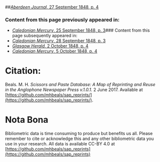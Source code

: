 ##[*Aberdeen Journal*, 27 September 1848, p. 4](https://mhbeals.github.io/sap_html/Aberdeen-Journal/Aberdeen-Journal-27-September-1848-p-4)

### Content from this page previously appeared in:
+ [*Caledonian Mercury*, 25 September 1848, p. 3](https://mhbeals.github.io/sap_html/Caledonian-Mercury/Caledonian-Mercury-25-September-1848-p-3)### Content from this page subsequently appeared in:
+ [*Caledonian Mercury*, 28 September 1848, p. 3](https://mhbeals.github.io/sap_html/Caledonian-Mercury/Caledonian-Mercury-28-September-1848-p-3)
+ [*Glasgow Herald*, 2 October 1848, p. 4](https://mhbeals.github.io/sap_html/Glasgow-Herald/Glasgow-Herald-2-October-1848-p-4)
+ [*Caledonian Mercury*, 5 October 1848, p. 4](https://mhbeals.github.io/sap_html/Caledonian-Mercury/Caledonian-Mercury-5-October-1848-p-4)
                    
# Citation: 

Beals. M. H. *Scissors and Paste Database: A Map of Reprinting and Reuse in the Anglophone Newspaper Press v.1.0.1.* 2 June 2017. Available at [https://github.com/mhbeals/sap_reprints/](https://github.com/mhbeals/sap_reprints/). 
                    
# Nota Bona

Bibliometric data is time consuming to produce but benefits us all. Please remember to cite or acknowledge this and any other bibliometric data you use in your research. All data is available CC-BY 4.0 at [https://github.com/mhbeals/sap_reprints](https://github.com/mhbeals/sap_reprints)